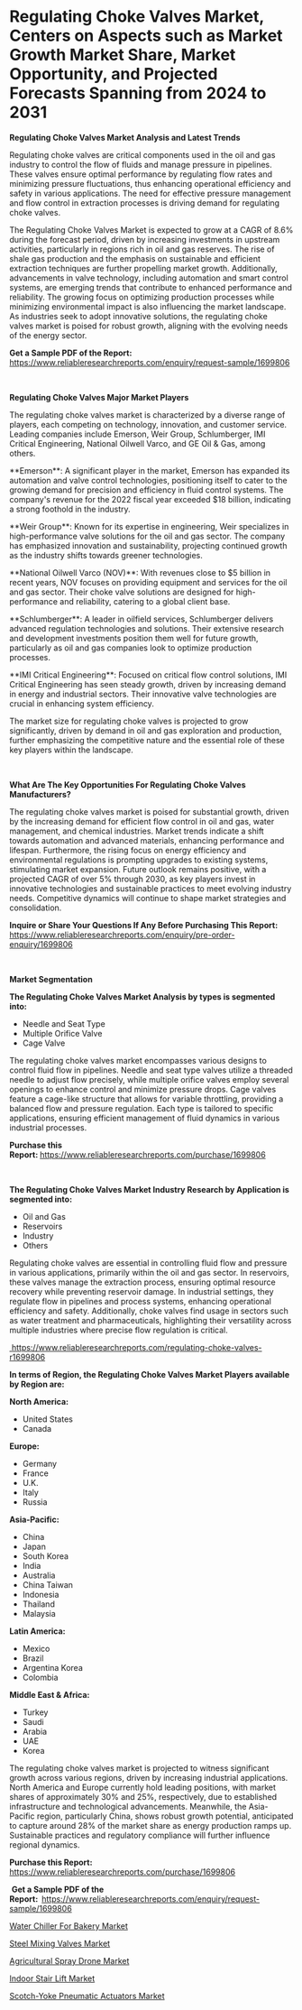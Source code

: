<p><h1>Regulating Choke Valves Market, Centers on Aspects such as Market Growth Market Share, Market Opportunity, and Projected Forecasts Spanning from 2024 to 2031</h1></p><p><strong>Regulating Choke Valves Market Analysis and Latest Trends</strong></p>
<p><p>Regulating choke valves are critical components used in the oil and gas industry to control the flow of fluids and manage pressure in pipelines. These valves ensure optimal performance by regulating flow rates and minimizing pressure fluctuations, thus enhancing operational efficiency and safety in various applications. The need for effective pressure management and flow control in extraction processes is driving demand for regulating choke valves.</p><p>The Regulating Choke Valves Market is expected to grow at a CAGR of 8.6% during the forecast period, driven by increasing investments in upstream activities, particularly in regions rich in oil and gas reserves. The rise of shale gas production and the emphasis on sustainable and efficient extraction techniques are further propelling market growth. Additionally, advancements in valve technology, including automation and smart control systems, are emerging trends that contribute to enhanced performance and reliability. The growing focus on optimizing production processes while minimizing environmental impact is also influencing the market landscape. As industries seek to adopt innovative solutions, the regulating choke valves market is poised for robust growth, aligning with the evolving needs of the energy sector.</p></p>
<p><strong>Get a Sample PDF of the Report:&nbsp;</strong> <a href="https://www.reliableresearchreports.com/enquiry/request-sample/1699806?utm_campaign=38&utm_medium=2&utm_source=Github&utm_content=ia&utm_term=21102024&utm_id=regulating-choke-valves">https://www.reliableresearchreports.com/enquiry/request-sample/1699806</a></p>
<p>&nbsp;</p>
<p><strong>Regulating Choke Valves Major Market Players</strong></p>
<p><p>The regulating choke valves market is characterized by a diverse range of players, each competing on technology, innovation, and customer service. Leading companies include Emerson, Weir Group, Schlumberger, IMI Critical Engineering, National Oilwell Varco, and GE Oil & Gas, among others. </p><p>**Emerson**: A significant player in the market, Emerson has expanded its automation and valve control technologies, positioning itself to cater to the growing demand for precision and efficiency in fluid control systems. The company's revenue for the 2022 fiscal year exceeded $18 billion, indicating a strong foothold in the industry.</p><p>**Weir Group**: Known for its expertise in engineering, Weir specializes in high-performance valve solutions for the oil and gas sector. The company has emphasized innovation and sustainability, projecting continued growth as the industry shifts towards greener technologies.</p><p>**National Oilwell Varco (NOV)**: With revenues close to $5 billion in recent years, NOV focuses on providing equipment and services for the oil and gas sector. Their choke valve solutions are designed for high-performance and reliability, catering to a global client base.</p><p>**Schlumberger**: A leader in oilfield services, Schlumberger delivers advanced regulation technologies and solutions. Their extensive research and development investments position them well for future growth, particularly as oil and gas companies look to optimize production processes.</p><p>**IMI Critical Engineering**: Focused on critical flow control solutions, IMI Critical Engineering has seen steady growth, driven by increasing demand in energy and industrial sectors. Their innovative valve technologies are crucial in enhancing system efficiency.</p><p>The market size for regulating choke valves is projected to grow significantly, driven by demand in oil and gas exploration and production, further emphasizing the competitive nature and the essential role of these key players within the landscape.</p></p>
<p>&nbsp;</p>
<p><strong>What Are The Key Opportunities For Regulating Choke Valves Manufacturers?</strong></p>
<p><p>The regulating choke valves market is poised for substantial growth, driven by the increasing demand for efficient flow control in oil and gas, water management, and chemical industries. Market trends indicate a shift towards automation and advanced materials, enhancing performance and lifespan. Furthermore, the rising focus on energy efficiency and environmental regulations is prompting upgrades to existing systems, stimulating market expansion. Future outlook remains positive, with a projected CAGR of over 5% through 2030, as key players invest in innovative technologies and sustainable practices to meet evolving industry needs. Competitive dynamics will continue to shape market strategies and consolidation.</p></p>
<p><strong>Inquire or Share Your Questions If Any Before Purchasing This Report:</strong> <a href="https://www.reliableresearchreports.com/enquiry/pre-order-enquiry/1699806?utm_campaign=38&utm_medium=2&utm_source=Github&utm_content=ia&utm_term=21102024&utm_id=regulating-choke-valves">https://www.reliableresearchreports.com/enquiry/pre-order-enquiry/1699806</a></p>
<p>&nbsp;</p>
<p><strong>Market Segmentation</strong></p>
<p><strong>The Regulating Choke Valves Market Analysis by types is segmented into:</strong></p>
<p><ul><li>Needle and Seat Type</li><li>Multiple Orifice Valve</li><li>Cage Valve</li></ul></p>
<p><p>The regulating choke valves market encompasses various designs to control fluid flow in pipelines. Needle and seat type valves utilize a threaded needle to adjust flow precisely, while multiple orifice valves employ several openings to enhance control and minimize pressure drops. Cage valves feature a cage-like structure that allows for variable throttling, providing a balanced flow and pressure regulation. Each type is tailored to specific applications, ensuring efficient management of fluid dynamics in various industrial processes.</p></p>
<p><strong>Purchase this Report:&nbsp;</strong><a href="https://www.reliableresearchreports.com/purchase/1699806?utm_campaign=38&utm_medium=2&utm_source=Github&utm_content=ia&utm_term=21102024&utm_id=regulating-choke-valves">https://www.reliableresearchreports.com/purchase/1699806</a></p>
<p>&nbsp;</p>
<p><strong>The Regulating Choke Valves Market Industry Research by Application is segmented into:</strong></p>
<p><ul><li>Oil and Gas</li><li>Reservoirs</li><li>Industry</li><li>Others</li></ul></p>
<p><p>Regulating choke valves are essential in controlling fluid flow and pressure in various applications, primarily within the oil and gas sector. In reservoirs, these valves manage the extraction process, ensuring optimal resource recovery while preventing reservoir damage. In industrial settings, they regulate flow in pipelines and process systems, enhancing operational efficiency and safety. Additionally, choke valves find usage in sectors such as water treatment and pharmaceuticals, highlighting their versatility across multiple industries where precise flow regulation is critical.</p></p>
<p><a href="https://www.reliableresearchreports.com/regulating-choke-valves-r1699806?utm_campaign=38&utm_medium=2&utm_source=Github&utm_content=ia&utm_term=21102024&utm_id=regulating-choke-valves">&nbsp;https://www.reliableresearchreports.com/regulating-choke-valves-r1699806</a></p>
<p><strong>In terms of Region, the Regulating Choke Valves Market Players available by Region are:</strong></p>
<p>
    <p> <strong> North America: </strong>
        <ul>
            <li>United States</li>
            <li>Canada</li>
        </ul>
        </p> 
    <p> <strong> Europe: </strong>
        <ul>
            <li>Germany</li>
            <li>France</li>
            <li>U.K.</li>
            <li>Italy</li>
            <li>Russia</li>
        </ul>
        </p> 
    <p> <strong> Asia-Pacific: </strong>
        <ul>
            <li>China</li>
            <li>Japan</li>
            <li>South Korea</li>
            <li>India</li>
            <li>Australia</li>
            <li>China Taiwan</li>
            <li>Indonesia</li>
            <li>Thailand</li>
            <li>Malaysia</li>
        </ul>
        </p> 
    <p> <strong> Latin America: </strong>
        <ul>
            <li>Mexico</li>
            <li>Brazil</li>
            <li>Argentina Korea</li>
            <li>Colombia</li>
        </ul>
        </p> 
    <p> <strong> Middle East & Africa: </strong>
        <ul>
            <li>Turkey</li>
            <li>Saudi</li>
            <li>Arabia</li>
            <li>UAE</li>
            <li>Korea</li>
        </ul>
    </p>
    </p>
<p><p>The regulating choke valves market is projected to witness significant growth across various regions, driven by increasing industrial applications. North America and Europe currently hold leading positions, with market shares of approximately 30% and 25%, respectively, due to established infrastructure and technological advancements. Meanwhile, the Asia-Pacific region, particularly China, shows robust growth potential, anticipated to capture around 28% of the market share as energy production ramps up. Sustainable practices and regulatory compliance will further influence regional dynamics.</p></p>
<p><strong>Purchase this Report: </strong><a href="https://www.reliableresearchreports.com/purchase/1699806?utm_campaign=38&utm_medium=2&utm_source=Github&utm_content=ia&utm_term=21102024&utm_id=regulating-choke-valves">https://www.reliableresearchreports.com/purchase/1699806</a></p>
<p>&nbsp;<strong>Get a Sample PDF of the Report:&nbsp;&nbsp;</strong><a href="https://www.reliableresearchreports.com/enquiry/request-sample/1699806?utm_campaign=38&utm_medium=2&utm_source=Github&utm_content=ia&utm_term=21102024&utm_id=regulating-choke-valves">https://www.reliableresearchreports.com/enquiry/request-sample/1699806</a></p>
<p><strong></strong></p>
<p><p><a href="https://issuu.com/reportprime-2/docs/water-chiller-for-bakery-market-siz_d98f71eb859291?utm_campaign=38&utm_medium=2&utm_source=Github&utm_content=ia&utm_term=21102024&utm_id=regulating-choke-valves">Water Chiller For Bakery Market</a></p><p><a href="https://github.com/MegiMusaj575/Market-Research-Report-List-1/blob/main/steel-mixing-valves-market.md?utm_campaign=38&utm_medium=2&utm_source=Github&utm_content=ia&utm_term=21102024&utm_id=regulating-choke-valves">Steel Mixing Valves Market</a></p><p><a href="https://issuu.com/reportprime-2/docs/agricultural-spray-drone-market-siz_4b76305029afc4?utm_campaign=38&utm_medium=2&utm_source=Github&utm_content=ia&utm_term=21102024&utm_id=regulating-choke-valves">Agricultural Spray Drone Market</a></p><p><a href="https://www.linkedin.com/pulse/navigating-indoor-stair-lift-market-expert-analysis-jm9yf?utm_campaign=38&utm_medium=2&utm_source=Github&utm_content=ia&utm_term=21102024&utm_id=regulating-choke-valves">Indoor Stair Lift Market</a></p><p><a href="https://github.com/tomasa8xtkvotaw/Market-Research-Report-List-1/blob/main/scotch-yoke-pneumatic-actuators-market.md?utm_campaign=38&utm_medium=2&utm_source=Github&utm_content=ia&utm_term=21102024&utm_id=regulating-choke-valves">Scotch-Yoke Pneumatic Actuators Market</a></p></p>
